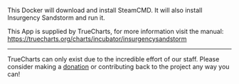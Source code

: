 This Docker will download and install SteamCMD. It will also install Insurgency Sandstorm and run it.


This App is supplied by TrueCharts, for more information visit the manual: https://truecharts.org/charts/incubator/insurgencysandstorm

---

TrueCharts can only exist due to the incredible effort of our staff.
Please consider making a [donation](https://truecharts.org/docs/about/sponsor) or contributing back to the project any way you can!
